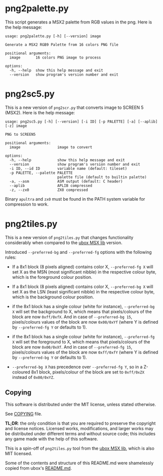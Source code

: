 # png2palette.py
This script generates a MSX2 palette from RGB values in the png. Here is the help message:
```
usage: png2palette.py [-h] [--version] image

Generate a MSX2 RGB9 Palette from 16 colors PNG file

positional arguments:
  image       16 colors PNG image to process

options:
  -h, --help  show this help message and exit
  --version   show program's version number and exit
```

# png2sc5.py

This is a new version of `png2scr.py` that converts image to SCREEN 5 (MSX2). Here
is the help message:
```
usage: png2sc5.py [-h] [--version] [-i ID] [-p PALETTE] [-a] [--aplib] [-z] image

PNG to SCREEN5

positional arguments:
  image                 image to convert

options:
  -h, --help            show this help message and exit
  --version             show program's version number and exit
  -i ID, --id ID        variable name (default: tileset)
  -p PALETTE, --palette PALETTE
                        palette file (default to builtin palette)
  -a, --asm             ASM output (default: C header)
  --aplib               APLIB compressed
  -z, --zx0             ZX0 compressed
```
Binary `apultra` and `zx0` must be found in the PATH system variable for compression
to work.

# png2tiles.py

This is a new version of `png2tiles.py` that changes functionality considerably when
compared to the [ubox MSX lib](https://gitlab.com/reidrac/ubox-msx-lib) version.

Introduced `--preferred-bg` and `--preferred-fg` options with the following rules:

* If a 8x1 block (8 pixels aligned) contains color X, `--preferred-fg X` will set X
as the MSN (most significant nibble) in the respective colour byte, which is the
foreground colour position.

* If a 8x1 block (8 pixels aligned) contains color X, `--preferred-bg X` will set X
as the LSN (least significant nibble) in the respective colour byte, which is the
background colour position.

* if the 8x1 block has a single colour (white for instance), `--preferred-bg X`
will set the background to X, which means that pixels/colours of the block are now
`0xff/0xfX`. And in case of `--preferred-bg 15`, pixels/colours values of the block
are now `0x00/0xYf` (where Y is defined by `--preferred-fg Y` or defaults to 1).

* if the 8x1 block has a single colour (white for instance), `--preferred-fg X`
will set the foreground to X, which means that pixels/colours of the block are now
`0x00/0xXf`. And in case of `--preferred-fg 15`, pixels/colours values of the block
are now `0xff/0xfY` (where Y is defined by `--preferred-bg Y` or defaults to 1).

* `--preferred-bg X` has precedence over `--preferred-fg Y`, so in a Z-coloured
8x1 block, pixels/colour of the block are set to `0xff/0xZX` instead of `0x00/0xYZ`.

## Copying

This software is distributed under the MIT license, unless stated otherwise.

See [COPYING](https://gitlab.com/pvmm/png2tiles.py/-/blob/main/COPYING) file.

**TL;DR**: the only condition is that you are required to preserve the copyright
and license notices. Licensed works, modifications, and larger works may be
distributed under different terms and without source code; this includes any game
made with the help of this software.

This is a spin-off of `png2tiles.py` tool from the
[ubox MSX lib](https://gitlab.com/reidrac/ubox-msx-lib), which is also MIT licensed.

Some of the contents and structure of this README.md were shamelessly copied from
ubox's [README.md](https://gitlab.com/reidrac/ubox-msx-lib/-/blob/main/README.md).

